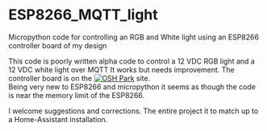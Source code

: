 # ESP8266_MQTT_light
Micropython code for controlling an RGB and White light using an ESP8266 controller board of my design

This code is poorly written alpha code to control a 12 VDC RGB light and a 12 VDC white light over MQTT 
It works but needs improvement.  The controller board is on the <a href="https://oshpark.com/shared_projects/SDt1Jgl8"><img src="https://oshpark.com/packs/media/images/badge-5f4e3bf4bf68f72ff88bd92e0089e9cf.png" alt="OSH Park"></img></a> site.  
Being very new to ESP8266 and micropython it seems as though the code is near the memory limit of the ESP8266.

I welcome suggestions and corrections.  The entire project it to match up to a Home-Assistant installation.

